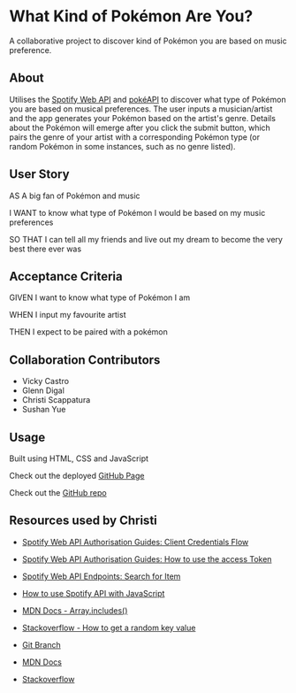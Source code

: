 # What Kind of Pokémon Are You?
A collaborative project to discover kind of Pokémon you are based on music preference.

## About

Utilises the [Spotify Web API](https://developer.spotify.com/documentation/web-api/) and [pokéAPI](https://pokeapi.co/) to discover what type of Pokémon you are based on musical preferences. The user inputs a musician/artist and the app generates your Pokémon based on the artist's genre. Details about the Pokémon will emerge after you click the submit button, which pairs the genre of your artist with a corresponding Pokémon type (or random Pokémon in some instances, such as no genre listed).

## User Story

AS A big fan of Pokémon and music

I WANT to know what type of Pokémon I would be based on my music preferences

SO THAT I can tell all my friends and live out my dream to become the very best there ever was

## Acceptance Criteria

GIVEN I want to know what type of Pokémon I am

WHEN I input my favourite artist 

THEN I expect to be paired with a pokémon

## Collaboration Contributors
* Vicky Castro
* Glenn Digal
* Christi Scappatura
* Sushan Yue

## Usage

Built using HTML, CSS and JavaScript

Check out the deployed [GitHub Page](https://jazzberriess.github.io/collab-what-pkmn-are-you/)

Check out the [GitHub repo](https://github.com/jazzberriess/collab-what-pkmn-are-you)

## Resources used by Christi

* [Spotify Web API Authorisation Guides: Client Credentials Flow](https://developer.spotify.com/documentation/general/guides/authorization/client-credentials/)

* [Spotify Web API Authorisation Guides: How to use the access Token](https://developer.spotify.com/documentation/general/guides/authorization/use-access-token/)

* [Spotify Web API Endpoints: Search for Item](https://developer.spotify.com/documentation/web-api/reference/#/operations/search)

* [How to use Spotify API with JavaScript](https://www.youtube.com/watch?v=0dmS0He_czs)

* [MDN Docs - Array.includes()](https://developer.mozilla.org/en-US/docs/Web/JavaScript/Reference/Global_Objects/Array/includes)

* [Stackoverflow - How to get a random key value](https://stackoverflow.com/questions/61042479/how-to-get-a-random-key-value-from-a-javascript-object)

* [Git Branch](https://sydney.bootcampcontent.com/university-of-sydney/USYD-VIRT-FSF-PT-02-2022-U-LOL/-/tree/main/03-JavaScript/01-Activities/27-Evr_Git-Branch)

* [MDN Docs](https://developer.mozilla.org/en-US/docs/Web)

* [Stackoverflow](https://stackoverflow.com/)
